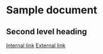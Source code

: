 # Sample document

## Second level heading

[Internal link]()
[External link](http://www.github.com)
